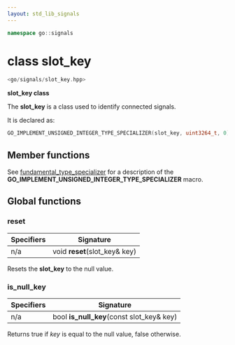 ```yaml
---
layout: std_lib_signals
---
```


```c++
namespace go::signals
```

# class slot_key

```c++
<go/signals/slot_key.hpp>
```

**slot_key class**

The **slot_key** is a class used to identify connected signals.

It is declared as:

```c++
GO_IMPLEMENT_UNSIGNED_INTEGER_TYPE_SPECIALIZER(slot_key, uint3264_t, 0)
```

## Member functions

See [fundamental_type_specializer](./../utility/class_template_fundamental_type_specializer.html)
for a description of the **GO_IMPLEMENT_UNSIGNED_INTEGER_TYPE_SPECIALIZER** macro.

## Global functions

### reset

Specifiers | Signature
-|-
n/a | void **reset**(slot_key& key)

Resets the **slot_key** to the null value.

### is_null_key

Specifiers | Signature
-|-
n/a | bool **is_null_key**(const slot_key& key)

Returns true if *key* is equal to the null value, false otherwise.
